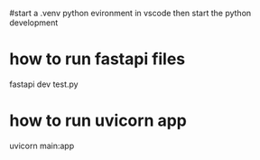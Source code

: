 #start a .venv python evironment in vscode
    then start the python development


# how to run fastapi files

fastapi dev test.py


# how to run uvicorn app 

uvicorn main:app